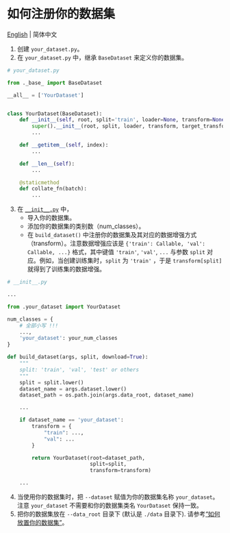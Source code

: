 # 如何注册你的数据集

[English](README.md) | 简体中文

1. 创建 `your_dataset.py`。
2. 在 `your_dataset.py` 中，继承 `BaseDataset` 来定义你的数据集。

```python
# your_dataset.py

from ._base_ import BaseDataset

__all__ = ['YourDataset']


class YourDataset(BaseDataset):
    def __init__(self, root, split='train', loader=None, transform=None, target_transform=None):
        super().__init__(root, split, loader, transform, target_transform)
        ...

    def __getitem__(self, index):
        ...

    def __len__(self):
        ...

    @staticmethod
    def collate_fn(batch):
        ...
```

3. 在 [`__init__.py`](__init__.py) 中，
    - 导入你的数据集。
    - 添加你的数据集的类别数（num_classes）。
    - 在 `build_dataset()`
      中注册你的数据集及其对应的数据增强方式（transform）。注意数据增强应该是 `{'train': Callable, 'val': Callable, ...}`
      格式，其中键值 `'train'`, `'val'`, `...` 与参数 `split` 对应。例如，当创建训练集时，`split` 为 `'train'`
      ，于是 `transform[split]` 就得到了训练集的数据增强。

```python
# __init__.py

...

from .your_dataset import YourDataset

num_classes = {
    # 全部小写 !!!
    ...,
    'your_dataset': your_num_classes
}

def build_dataset(args, split, download=True):
    """
    split: 'train', 'val', 'test' or others
    """
    split = split.lower()
    dataset_name = args.dataset.lower()
    dataset_path = os.path.join(args.data_root, dataset_name)

    ...

    if dataset_name == 'your_dataset':
        transform = {
            "train": ...,
            "val": ...
        }

        return YourDataset(root=dataset_path,
                           split=split,
                           transform=transform)

    ...
```

4. 当使用你的数据集时，把 `--dataset` 赋值为你的数据集名称 `your_dataset`。注意 `your_dataset`
   不需要和你的数据集类名 `YourDataset` 保持一致。
5. 把你的数据集放在 `--data_root` 目录下 (默认是 `./data` 目录下).
   请参考[“如何放置你的数据集”](../../data/README_zh-CN.md)。 